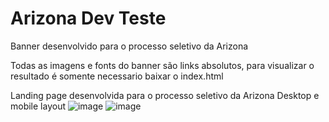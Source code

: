 # Arizona Dev Teste

Banner desenvolvido para o processo seletivo da Arizona

Todas as imagens e fonts do banner são links absolutos, para visualizar o resultado é somente necessario baixar o index.html

Landing page desenvolvida para o processo seletivo da Arizona
Desktop e mobile layout 
![image](https://user-images.githubusercontent.com/77733535/175161601-a08fd983-facc-44ce-bd56-de54b48f7a6b.png)
![image](https://user-images.githubusercontent.com/77733535/175161656-7ba90d07-5cb8-4e38-8c7e-25cb997fb913.png)





